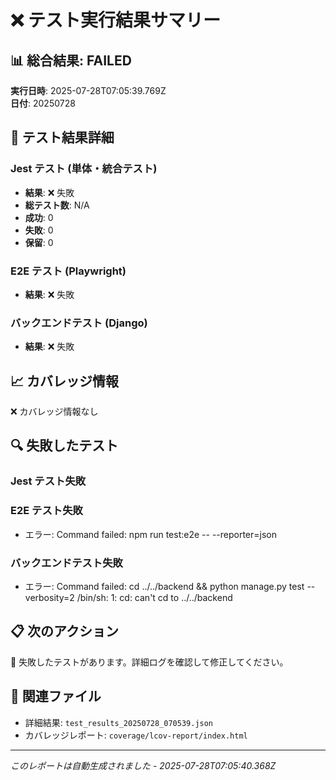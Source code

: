# ❌ テスト実行結果サマリー

## 📊 総合結果: FAILED

**実行日時**: 2025-07-28T07:05:39.769Z  
**日付**: 20250728

## 🧪 テスト結果詳細

### Jest テスト (単体・統合テスト)
- **結果**: ❌ 失敗
- **総テスト数**: N/A
- **成功**: 0
- **失敗**: 0
- **保留**: 0

### E2E テスト (Playwright)
- **結果**: ❌ 失敗

### バックエンドテスト (Django)
- **結果**: ❌ 失敗

## 📈 カバレッジ情報
❌ カバレッジ情報なし

## 🔍 失敗したテスト
### Jest テスト失敗
### E2E テスト失敗
- エラー: Command failed: npm run test:e2e -- --reporter=json
### バックエンドテスト失敗
- エラー: Command failed: cd ../../backend && python manage.py test --verbosity=2
/bin/sh: 1: cd: can't cd to ../../backend


## 📋 次のアクション
🚨 失敗したテストがあります。詳細ログを確認して修正してください。

## 📁 関連ファイル
- 詳細結果: `test_results_20250728_070539.json`
- カバレッジレポート: `coverage/lcov-report/index.html`

---
*このレポートは自動生成されました - 2025-07-28T07:05:40.368Z*
